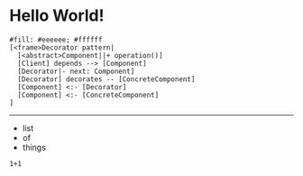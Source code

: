 # Hello World!

```noml
#fill: #eeeeee; #ffffff
[<frame>Decorator pattern|
  [<abstract>Component||+ operation()]
  [Client] depends --> [Component]
  [Decorator|- next: Component]
  [Decorator] decorates -- [ConcreteComponent]
  [Component] <:- [Decorator]
  [Component] <:- [ConcreteComponent]
]
```

<hr>

* list
* of
* things

```eval
1+1
```
